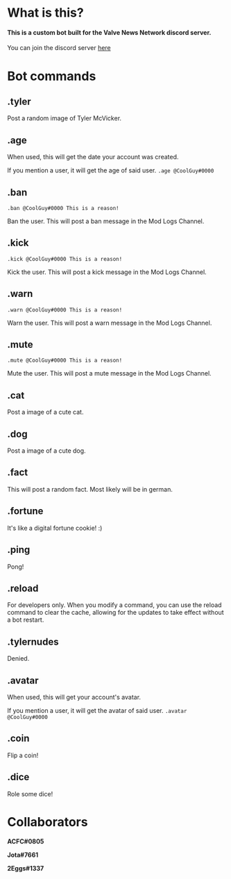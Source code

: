 # What is this?

#### **This is a custom bot built for the Valve News Network discord server.**
You can join the discord server [here](https://discord.gg/P6s3EEh) 

# Bot commands

## **.tyler**
Post a random image of Tyler McVicker.

## **.age**
When used, this will get the date your account was created.

If you mention a user, it will get the age of said user. `.age @CoolGuy#0000` 

## **.ban**
```.ban @CoolGuy#0000 This is a reason!```

Ban the user. This will post a ban message in the Mod Logs Channel.

## **.kick**
```.kick @CoolGuy#0000 This is a reason!```

Kick the user. This will post a kick message in the Mod Logs Channel.

## **.warn**
```.warn @CoolGuy#0000 This is a reason!```

Warn the user. This will post a warn message in the Mod Logs Channel.

## **.mute**
```.mute @CoolGuy#0000 This is a reason!```

Mute the user. This will post a mute message in the Mod Logs Channel.

## **.cat**
Post a image of a cute cat.

## **.dog**
Post a image of a cute dog.

## **.fact**
This will post a random fact. Most likely will be in german.

## **.fortune**
It's like a digital fortune cookie! :)

## **.ping**
Pong!

## **.reload**
For developers only. When you modify a command, you can use the reload command to clear the cache, allowing for the updates to take effect without a bot restart.

## **.tylernudes**
Denied.

## **.avatar**
When used, this will get your account's avatar.

If you mention a user, it will get the avatar of said user. `.avatar @CoolGuy#0000` 

## **.coin**
Flip a coin! 

## **.dice**
Role some dice!

# **Collaborators**
**ACFC#0805**

**Jota#7661**

**2Eggs#1337**
